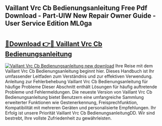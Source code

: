 ## Vaillant Vrc Cb Bedienungsanleitung Free Pdf Download - Part-UlW New Repair Owner Guide - User Service Edition ML0ga

# <h2><a href="http://df52wxy.blite.top/?on=Vaillant+Vrc+Cb+Bedienungsanleitung">🔗Download 👉🔴 Vaillant Vrc Cb Bedienungsanleitung</a></h2>

[![Vaillant Vrc Cb Bedienungsanleitung new download](https://i.imgur.com/lujVjoI.png)](http://df52wxy.blite.top/?on=Vaillant+Vrc+Cb+Bedienungsanleitung)
Ihre Reise mit dem Vaillant Vrc Cb Bedienungsanleitung beginnt hier. Dieses Handbuch ist Ihr umfassender Leitfaden zum Verständnis und zur effektiven Verwendung. Anleitung zur Fehlerbehebung Vaillant Vrc Cb Bedienungsanleitung für häufige Probleme Dieser Abschnitt enthält Lösungen für häufig auftretende Probleme und Fehlermeldungen. Die neueste Version von Vaillant Vrc Cb Bedienungsanleitung bietet Benutzern eine umfangreiche Sammlung erweiterter Funktionen wie Gestenerkennung, Freisprechfunktion, Kompatibilität mit mehreren Geräten und personalisierte Empfehlungen. Ihr Erfolg ist unsere Priorität Vaillant Vrc Cb BedienungsanleitungDD. Wir sind bestrebt, Ihre vollste Zufriedenheit zu gewährleisten.
